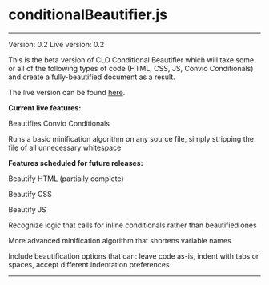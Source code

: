 # conditionalBeautifier.js
----------------------------------

Version: 0.2
Live version: 0.2

This is the beta version of CLO Conditional Beautifier which will take some or all of the following types of code (HTML, CSS, JS, Convio Conditionals) and create a fully-beautified document as a result.

The live version can be found [here](http://vateam.convio.net/site/PageServer?pagename=CLO_Conditional_Beautifier).

**Current live features:**

Beautifies Convio Conditionals

Runs a basic minification algorithm on any source file, simply stripping the file of all unnecessary whitespace

**Features scheduled for future releases:**

Beautify HTML (partially complete)

Beautify CSS

Beautify JS

Recognize logic that calls for inline conditionals rather than beautified ones

More advanced minification algorithm that shortens variable names

Include beautification options that can: leave code as-is, indent with tabs or spaces, accept different indentation preferences

----------------------------------